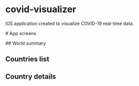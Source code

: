 # covid-visualizer

iOS application created to visualize COVID-19 real-time data.

# App screens

## World summary

[](images/worldSummary.jpeg)

## Countries list

[](images/countriesList.jpeg)

## Country details

[](images/countryDetails.jpeg)

